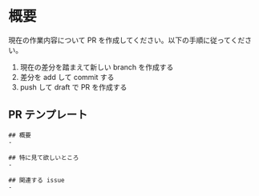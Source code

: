 # 概要
現在の作業内容について PR を作成してください。以下の手順に従ってください。

1. 現在の差分を踏まえて新しい branch を作成する
2. 差分を add して commit する
3. push して draft で PR を作成する

## PR テンプレート
```
## 概要
-

## 特に見て欲しいところ
-

## 関連する issue
- 
```
